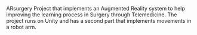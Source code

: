 ARsurgery
Project that implements an Augmented Reality system to help improving the learning process in Surgery through Telemedicine.
The project runs on Unity and has a second part that implements movements in a robot arm.
